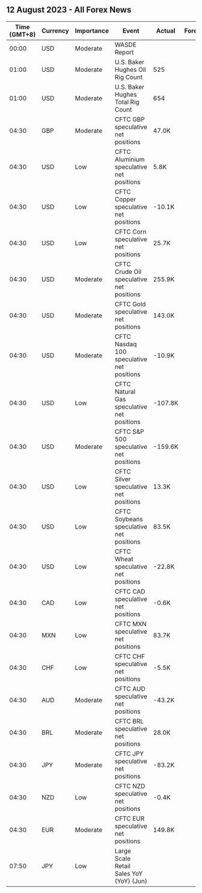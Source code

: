 ## 12 August 2023 - All Forex News

| Time (GMT+8) | Currency | Importance | Event | Actual | Forecast | Previous |
|------|----------|------------|-------|--------|----------|----------|
| 00:00 | USD | Moderate | WASDE Report |  |  |  |
| 01:00 | USD | Moderate | U.S. Baker Hughes Oil Rig Count | 525 |  | 525 |
| 01:00 | USD | Moderate | U.S. Baker Hughes Total Rig Count | 654 |  | 659 |
| 04:30 | GBP | Moderate | CFTC GBP speculative net positions | 47.0K |  | 49.6K |
| 04:30 | USD | Low | CFTC Aluminium speculative net positions | 5.8K |  | 6.8K |
| 04:30 | USD | Low | CFTC Copper speculative net positions | -10.1K |  | 10.7K |
| 04:30 | USD | Low | CFTC Corn speculative net positions | 25.7K |  | 80.1K |
| 04:30 | USD | Moderate | CFTC Crude Oil speculative net positions | 255.9K |  | 241.9K |
| 04:30 | USD | Moderate | CFTC Gold speculative net positions | 143.0K |  | 164.9K |
| 04:30 | USD | Moderate | CFTC Nasdaq 100 speculative net positions | -10.9K |  | -11.4K |
| 04:30 | USD | Low | CFTC Natural Gas speculative net positions | -107.8K |  | -107.0K |
| 04:30 | USD | Moderate | CFTC S&P 500 speculative net positions | -159.6K |  | -200.0K |
| 04:30 | USD | Low | CFTC Silver speculative net positions | 13.3K |  | 30.8K |
| 04:30 | USD | Low | CFTC Soybeans speculative net positions | 83.5K |  | 113.8K |
| 04:30 | USD | Low | CFTC Wheat speculative net positions | -22.8K |  | -26.1K |
| 04:30 | CAD | Low | CFTC CAD speculative net positions | -0.6K |  | 6.4K |
| 04:30 | MXN | Low | CFTC MXN speculative net positions | 83.7K |  | 88.5K |
| 04:30 | CHF | Low | CFTC CHF speculative net positions | -5.5K |  | -8.7K |
| 04:30 | AUD | Moderate | CFTC AUD speculative net positions | -43.2K |  | -51.8K |
| 04:30 | BRL | Moderate | CFTC BRL speculative net positions | 28.0K |  | 33.4K |
| 04:30 | JPY | Moderate | CFTC JPY speculative net positions | -83.2K |  | -79.2K |
| 04:30 | NZD | Low | CFTC NZD speculative net positions | -0.4K |  | 1.6K |
| 04:30 | EUR | Moderate | CFTC EUR speculative net positions | 149.8K |  | 172.1K |
| 07:50 | JPY | Low | Large Scale Retail Sales YoY (YoY) (Jun) |  |  | 4.0% |

